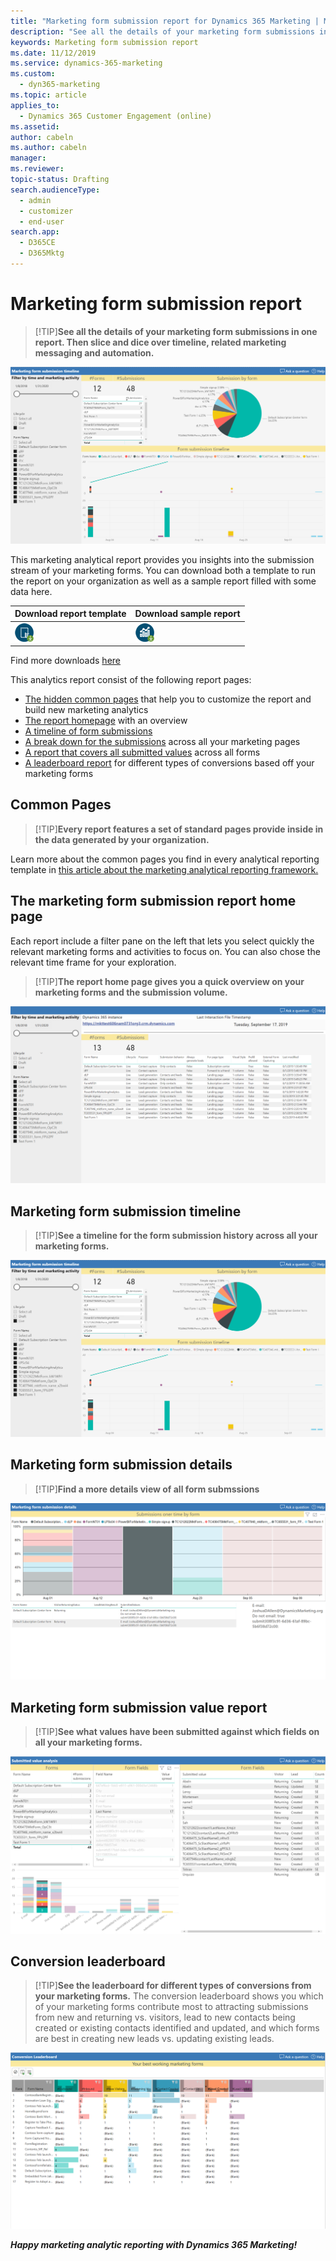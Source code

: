 ```yaml
---
title: "Marketing form submission report for Dynamics 365 Marketing | Microsoft Docs"
description: "See all the details of your marketing form submissions in one report, and slice and dice over timeline, related marketing messaging and automation."
keywords: Marketing form submission report
ms.date: 11/12/2019
ms.service: dynamics-365-marketing
ms.custom: 
  - dyn365-marketing
ms.topic: article
applies_to: 
  - Dynamics 365 Customer Engagement (online)
ms.assetid: 
author: cabeln
ms.author: cabeln
manager: 
ms.reviewer:
topic-status: Drafting
search.audienceType: 
  - admin
  - customizer
  - end-user
search.app: 
  - D365CE
  - D365Mktg
---
```


# Marketing form submission report

>[!TIP]**See all the details of your marketing form submissions in one report. Then slice and dice over timeline, related marketing messaging and automation.**

![Form Submission Timeline](media/MarketingForm/SubmissionTimeline.png)

This marketing analytical report provides you insights into the submission stream of your marketing forms. You can download both a template to run the report on your organization as well as a sample report filled with some data here.

|Download report template  |Download sample report  |
|---------|---------|
[![Download template](media/IconDownloadTemplate30.png)](https://github.com/microsoft/Dynamics-365-for-Marketing---Power-BI-Reporting/raw/master/PowerBI-Templates/MarketingAnalyzers%20-%20Form%20Submissions.pbit)|[![Download sample report](media/IconDownloadReport30.png)](https://github.com/microsoft/Dynamics-365-for-Marketing---Power-BI-Reporting/raw/master/pbx%20files/MarketingAnalyzers%20-%20Form%20Submissions.pbix)|
Find more downloads [here](MarketingAnalyticReporting-Gallery.md)

This analytics report consist of the following report pages:

- [The hidden common pages](#common-pages) that help you to customize the report and build new marketing analytics
- [The report homepage](#the-marketing-form-submission-report-home-page) with an overview
- [A timeline of form submissions](#marketing-form-submission-timeline)
- [A break down for the submissions](#marketing-form-submission-details) across all your marketing pages
- [A report that covers all submitted values](#marketing-form-submission-value-report) across all forms
- [A leaderboard report](#conversion-leaderboard) for different types of conversions based off your marketing forms

<!--Common pages-->
## Common Pages

>[!TIP]**Every report features a set of standard pages provide inside in the data generated by your organization.**

Learn more about the common pages you find in every analytical reporting template in [this article about the marketing analytical reporting framework.](MarketingAnalyticReporting-Framework.md#common-report-pages)

<!--Report Home page-->
## The marketing form submission report home page

Each report include a filter pane on the left that lets you select quickly the relevant marketing forms and activities to focus on. You can also chose the relevant time frame for your exploration.

>[!TIP]**The report home page gives you a quick overview on your marketing forms and the submission volume.**

![Marketing form submission report homepage](media/MarketingForm/FormSubmissionHome.png)

<!--Form Submission timeline-->
## Marketing form submission timeline

>[!TIP]**See a timeline for the form submission history across all your marketing forms.**

![Marketing form submission timeline](media/MarketingForm/SubmissionTimeline.png)

<!--Form Submission details-->
## Marketing form submission details

>[!TIP]**Find a more details view of all form submssions**

![Marketing form submission details](media/MarketingForm/SubmissionDetails.png)

<!--Submitted values report-->
## Marketing form submission value report

>[!TIP]**See what values have been submitted against which fields on all your marketing forms.**

![Submitted Values report](media/MarketingForm/SubmissionValues.png)

<!--Leaderboard-->
## Conversion leaderboard

>[!TIP]**See the leaderboard for different types of conversions from your marketing forms.**
The conversion leaderboard shows you which of your marketing forms contribute most to attracting submissions from new and returning vs. visitors, lead to new contacts being created or existing contacts identified and updated, and which forms are best in creating new leads vs. updating existing leads.

![Conversion leaderboard from marketing form sumbissions](media/MarketingForm/SubmissionConversionLeaderboard.png)

***Happy marketing analytic reporting with Dynamics 365 Marketing!***
